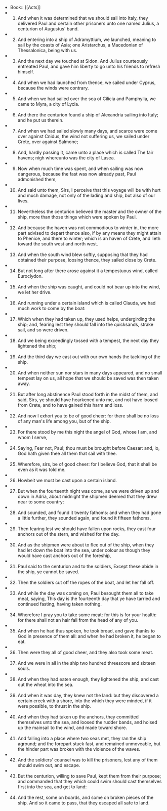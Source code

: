 - Book:: [[Acts]]
- 1. And when it was determined that we should sail into Italy, they delivered Paul and certain other prisoners unto one named Julius, a centurion of Augustus' band.
- 2. And entering into a ship of Adramyttium, we launched, meaning to sail by the coasts of Asia; one Aristarchus, a Macedonian of Thessalonica, being with us.
- 3. And the next day we touched at Sidon. And Julius courteously entreated Paul, and gave him liberty to go unto his friends to refresh himself.
- 4. And when we had launched from thence, we sailed under Cyprus, because the winds were contrary.
- 5. And when we had sailed over the sea of Cilicia and Pamphylia, we came to Myra, a city of Lycia.
- 6. And there the centurion found a ship of Alexandria sailing into Italy; and he put us therein.
- 7. And when we had sailed slowly many days, and scarce were come over against Cnidus, the wind not suffering us, we sailed under Crete, over against Salmone;
- 8. And, hardly passing it, came unto a place which is called The fair havens; nigh whereunto was the city of Lasea.
- 9. Now when much time was spent, and when sailing was now dangerous, because the fast was now already past, Paul admonished them,
- 10. And said unto them, Sirs, I perceive that this voyage will be with hurt and much damage, not only of the lading and ship, but also of our lives.
- 11. Nevertheless the centurion believed the master and the owner of the ship, more than those things which were spoken by Paul.
- 12. And because the haven was not commodious to winter in, the more part advised to depart thence also, if by any means they might attain to Phenice, and there to winter; which is an haven of Crete, and lieth toward the south west and north west.
- 13. And when the south wind blew softly, supposing that they had obtained their purpose, loosing thence, they sailed close by Crete.
- 14. But not long after there arose against it a tempestuous wind, called Euroclydon.
- 15. And when the ship was caught, and could not bear up into the wind, we let her drive.
- 16. And running under a certain island which is called Clauda, we had much work to come by the boat:
- 17. Which when they had taken up, they used helps, undergirding the ship; and, fearing lest they should fall into the quicksands, strake sail, and so were driven.
- 18. And we being exceedingly tossed with a tempest, the next day they lightened the ship;
- 19. And the third day we cast out with our own hands the tackling of the ship.
- 20. And when neither sun nor stars in many days appeared, and no small tempest lay on us, all hope that we should be saved was then taken away.
- 21. But after long abstinence Paul stood forth in the midst of them, and said, Sirs, ye should have hearkened unto me, and not have loosed from Crete, and to have gained this harm and loss.
- 22. And now I exhort you to be of good cheer: for there shall be no loss of any man's life among you, but of the ship.
- 23. For there stood by me this night the angel of God, whose I am, and whom I serve,
- 24. Saying, Fear not, Paul; thou must be brought before Caesar: and, lo, God hath given thee all them that sail with thee.
- 25. Wherefore, sirs, be of good cheer: for I believe God, that it shall be even as it was told me.
- 26. Howbeit we must be cast upon a certain island.
- 27. But when the fourteenth night was come, as we were driven up and down in Adria, about midnight the shipmen deemed that they drew near to some country;
- 28. And sounded, and found it twenty fathoms: and when they had gone a little further, they sounded again, and found it fifteen fathoms.
- 29. Then fearing lest we should have fallen upon rocks, they cast four anchors out of the stern, and wished for the day.
- 30. And as the shipmen were about to flee out of the ship, when they had let down the boat into the sea, under colour as though they would have cast anchors out of the foreship,
- 31. Paul said to the centurion and to the soldiers, Except these abide in the ship, ye cannot be saved.
- 32. Then the soldiers cut off the ropes of the boat, and let her fall off.
- 33. And while the day was coming on, Paul besought them all to take meat, saying, This day is the fourteenth day that ye have tarried and continued fasting, having taken nothing.
- 34. Wherefore I pray you to take some meat: for this is for your health: for there shall not an hair fall from the head of any of you.
- 35. And when he had thus spoken, he took bread, and gave thanks to God in presence of them all: and when he had broken it, he began to eat.
- 36. Then were they all of good cheer, and they also took some meat.
- 37. And we were in all in the ship two hundred threescore and sixteen souls.
- 38. And when they had eaten enough, they lightened the ship, and cast out the wheat into the sea.
- 39. And when it was day, they knew not the land: but they discovered a certain creek with a shore, into the which they were minded, if it were possible, to thrust in the ship.
- 40. And when they had taken up the anchors, they committed themselves unto the sea, and loosed the rudder bands, and hoised up the mainsail to the wind, and made toward shore.
- 41. And falling into a place where two seas met, they ran the ship aground; and the forepart stuck fast, and remained unmoveable, but the hinder part was broken with the violence of the waves.
- 42. And the soldiers' counsel was to kill the prisoners, lest any of them should swim out, and escape.
- 43. But the centurion, willing to save Paul, kept them from their purpose; and commanded that they which could swim should cast themselves first into the sea, and get to land:
- 44. And the rest, some on boards, and some on broken pieces of the ship. And so it came to pass, that they escaped all safe to land.
